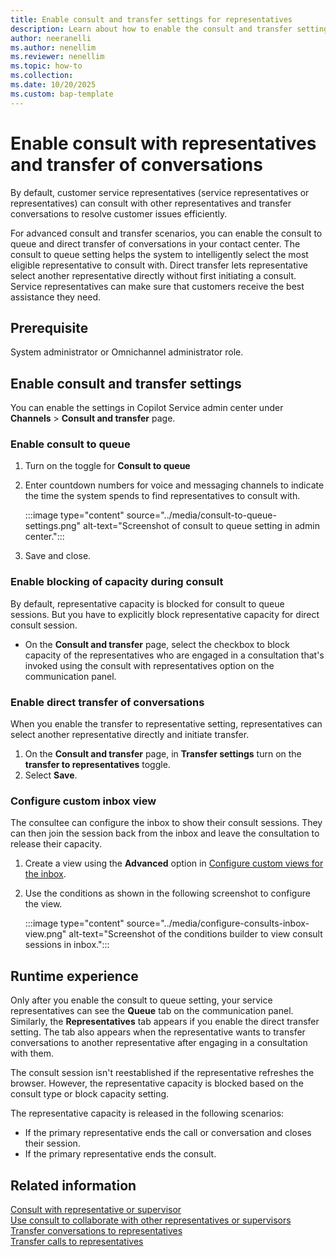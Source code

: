```yaml
---
title: Enable consult and transfer settings for representatives
description: Learn about how to enable the consult and transfer settings for conversations so that representatives can efficiently select a supervisor or another representative to consult with or transfer the conversation in Dynamics 365 Contact Center and Customer Service.
author: neeranelli
ms.author: nenellim
ms.reviewer: nenellim
ms.topic: how-to 
ms.collection:
ms.date: 10/20/2025
ms.custom: bap-template
---
```


# Enable consult with representatives and transfer of conversations

By default, customer service representatives (service representatives or representatives) can consult with other representatives and transfer conversations to resolve customer issues efficiently.

For advanced consult and transfer scenarios, you can enable the consult to queue and direct transfer of conversations in your contact center. The consult to queue setting helps the system to intelligently select the most eligible representative to consult with. Direct transfer lets representative select another representative directly without first initiating a consult. Service representatives can make sure that customers receive the best assistance they need.

## Prerequisite

System administrator or Omnichannel administrator role.

## Enable consult and transfer settings

You can enable the settings in Copilot Service admin center under **Channels** > **Consult and transfer** page.

### Enable consult to queue

1. Turn on the toggle for **Consult to queue**
1. Enter countdown numbers for voice and messaging channels to indicate the time the system spends to find representatives to consult with.

   :::image type="content" source="../media/consult-to-queue-settings.png" alt-text="Screenshot of consult to queue setting in admin center.":::

1. Save and close.

### Enable blocking of capacity during consult

By default, representative capacity is blocked for consult to queue sessions. But you have to explicitly block representative capacity for direct consult session.

- On the **Consult and transfer** page, select the checkbox to block capacity of the representatives who are engaged in a consultation that's invoked using the consult with representatives option on the communication panel.

### Enable direct transfer of conversations

When you enable the transfer to representative setting, representatives can select another representative directly and initiate transfer.

1. On the **Consult and transfer** page, in **Transfer settings** turn on the **transfer to representatives** toggle.
1. Select **Save**.

### Configure custom inbox view

The consultee can configure the inbox to show their consult sessions. They can then join the session back from the inbox and leave the consultation to release their capacity.

1. Create a view using the **Advanced** option in [Configure custom views for the inbox](configure-inbox.md#configure-custom-views-for-the-inbox).
1. Use the conditions as shown in the following screenshot to configure the view.

   :::image type="content" source="../media/configure-consults-inbox-view.png" alt-text="Screenshot of the conditions builder to view consult sessions in inbox.":::

## Runtime experience

Only after you enable the consult to queue setting, your service representatives can see the **Queue** tab on the communication panel. Similarly, the **Representatives** tab appears if you enable the direct transfer setting. The tab also appears when the representative wants to transfer conversations to another representative after engaging in a consultation with them.

The consult session isn't reestablished if the representative refreshes the browser. However, the representative capacity is blocked based on the consult type or block capacity setting.

The representative capacity is released in the following scenarios:

- If the primary representative ends the call or conversation and closes their session.
- If the primary representative ends the consult.

## Related information

[Consult with representative or supervisor](../use/oc-conversation-control.md#consult-with-representative-or-supervisor)  
[Use consult to collaborate with other representatives or supervisors](../use/voice-channel-transfer-consult.md#use-consult-to-collaborate-with-other-representatives-or-supervisors)  
[Transfer conversations to representatives](../use/oc-conversation-control.md#transfer-conversations)  
[Transfer calls to representatives](../use/voice-channel-transfer-consult.md#transfer-calls)